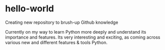 # hello-world
Creating new repository to brush-up Github knowledge

Currently on my way to learn Python more deeply and understand its importance and features. Its very interesting and exciting, as coming across various new and different features & tools Python.

